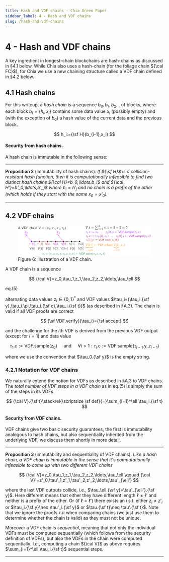 ```yaml
---
title: Hash and VDF chains - Chia Green Paper
sidebar_label: 4 - Hash and VDF chains
slug: /hash-and-vdf-chains
---
```


# 4 - Hash and VDF chains

A key ingredient in longest-chain blockchains are hash-chains as discussed in §4.1 below. While $\textsf{Chia}$ also uses a hash-chain (for the foliage chain ${\cal FC}$), for $\textsf{Chia}$ we use a new chaining structure called a VDF chain defined in §4.2 below.

## 4.1 Hash chains

For this writeup, a _hash chain_ is a sequence $b_0,b_1,b_2\ldots$ of blocks, where each block $b_i=\{h_i,x_i\}$ contains some data value $x_i$ (possibly empty) and (with the exception of $b_0$) a hash value of the current data and the previous block.

$$ 
h_i:={\sf H}(b_{i-1},x_i) 
$$

#### Security from hash chains.

A hash chain is immutable in the following sense:

---

**Proposition 2** (immutability of hash chains). _If ${\sf H}$ is a collision-resistant hash function, then it is computationally infeasible to find two distinct hash chains ${\cal H}=b_0,\ldots.b_i$ and ${\cal H'}=b'_0,\ldots,b'_j$ where $h_i=h'_j$ and no chain is a prefix of the other (which holds if they start with the same $x_0=x'_0$)._

---

## 4.2 VDF chains

<figure>
    <img src="/img/green-paper/infusion.png" alt="Illustration of a VDF chain" />
    <figcaption>Figure 6: Illustration of a VDF chain.</figcaption>
</figure>

A VDF chain is a sequence

$$
{\cal V}=z_0,\tau_1,z_1,\tau_2,z_2,\ldots,\tau_\ell 
$$

<div class="eqnumber">eq.(5)</div>

alternating data values $z_i\in\{0,1\}^*$ and VDF values $\tau_i=(\tau_i.{\sf y},\tau_i.\pi,\tau_i.{\sf c},\tau_i.{\sf t})$ (as described in §A.3). The chain is valid if all VDF proofs are correct

$$ 
{\sf VDF.verify}(\tau_i)={\sf accept} 
$$

and the challenge for the $i$th VDF is derived from the previous VDF output (except for $i=1$) and data value

$$ 
\tau_1.c := \mathsf{VDF.sample}(z_0) \quad \text{ and } \quad \forall i > 1 : \tau_i.\mathsf{c} := \mathsf{VDF.sample}(\tau_{i-1}.\mathsf{y}, z_{i-1}) 
$$

where we use the convention that $\tau_0.{\sf y}$ is the empty string.

### 4.2.1 Notation for VDF chains

We naturally extend the notion for VDFs as described in §A.3 to VDF chains. The _total number of VDF steps in a VDF chain_ as in eq.(5) is simply the sum of the steps in its VDFs

$$ 
{\cal V}.{\sf t}\stackrel{\scriptsize \sf def}{=}\sum_{i=1}^\ell \tau_i.{\sf t} 
$$

#### Security from VDF chains.

VDF chains give two basic security guarantees, the first is immutability analogous to hash chains, but also sequentiality inherited from the underlying VDF, we discuss them shortly in more detail.

---

**Proposition 3** (immutability and sequentiality of VDF chains). *Like a hash chain, a VDF chain is *immutable* in the sense that it's computationally infeasible to come up with two different VDF chains*

$$ 
{\cal V}=z_0,\tau_1,z_1,\tau_2,z_2,\ldots,\tau_\ell \qquad {\cal V}'=z'_0,\tau'_1,z'_1,\tau'_2,z'_2,\ldots,\tau'_{\ell'} 
$$

where the last VDF outputs collide, i.e., $\tau_\ell.{\sf y}=\tau'_{\ell'}.{\sf y}$. Here different means that either they have different length $\ell\neq \ell'$ and neither is a prefix of the other. Or (if $\ell=\ell'$) there exists an $i$ s.t. either $z_i\neq z'_i$ or $\tau_i.{\sf y}\neq \tau'_i.{\sf y}$ or $\tau.{\sf t}\neq \tau'.{\sf t}$. Note that we ignore the proofs $\tau.\pi$ when comparing chains (we just use them to determine whether the chain is valid) as they must not be unique.

Moreover a VDF chain is _sequential_, meaning that not only the individual VDFs must be computed sequentially (which follows from the security definition of VDFs), but also the VDFs in the chain were computed sequentially. I.e., computing a chain ${\cal V}$ as above requires $\sum_{i=1}^\ell \tau_i.{\sf t}$ sequential steps.

---
